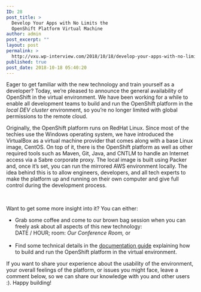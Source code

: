 ```yaml
---
ID: 28
post_title: >
  Develop Your Apps with No Limits the
  OpenShift Platform Virtual Machine
author: admin
post_excerpt: ""
layout: post
permalink: >
  http://vxu.wp-interview.com/2018/10/18/develop-your-apps-with-no-limits-the-openshift-platform-virtual-machine/
published: true
post_date: 2018-10-18 05:40:20
---
```

<span style="font-weight: 400;">Eager to get familiar with the new technology and train yourself as a developer? Today, we’re pleased to announce the general availability of OpenShift in the virtual environment. W</span><span style="font-weight: 400;">e have been working for a while to enable all development teams to build and run the OpenShift platform in the </span><i><span style="font-weight: 400;">local DEV cluster</span></i><span style="font-weight: 400;"> environment, so you’re no longer limited with global permissions to the remote cloud.</span>

<span style="font-weight: 400;">Originally, the OpenShift platform runs on RedHat Linux. Since most of the techies use the Windows operating system, we have introduced the VirtualBox as a virtual machine provider that comes along with a </span><span style="font-weight: 400;">base Linux image, </span><span style="font-weight: 400;">CentOS. On top of it, there is the OpenShift platform as well as other required tools such as </span><span style="font-weight: 400;">Maven, Git, Java, and CNTLM</span> <span style="font-weight: 400;">to handle an Internet access via a Sabre corporate proxy. The local image is built using Packer</span> <span style="font-weight: 400;">and, once it’s set, you can run the mirrored AWS environment locally.</span> <span style="font-weight: 400;">The idea behind this is to allow engineers, developers, and all tech experts to make the platform up and running on their own computer and give full control during the development process.</span>

&nbsp;

<span style="font-weight: 400;">Want to get some more insight into it? You can either:</span>
<ul>
 	<li><span style="font-weight: 400;">Grab some coffee and come to our brown bag session when you can freely ask about all aspects of this new technology:</span></li>
 	<li style="list-style-type: none;"><span style="font-weight: 400;">DATE / HOUR; room: </span><i><span style="font-weight: 400;">Our Conference Room, </span></i><span style="font-weight: 400;">or</span></li>
&nbsp;
 	<li><span style="font-weight: 400;">Find some technical details in the </span><a href="http://nataliakatrynska.github.io" target="_blank" rel="noopener"><span style="font-weight: 400;">documentation guide</span></a><span style="font-weight: 400;"> explaining how to build and run the OpenShift platform in the virtual environment.</span></li>
</ul>
<span style="font-weight: 400;">If you want to share your experience about the usability of the environment, your overall feelings of the platform, or issues you might face, leave a comment below, so we can share our knowledge with you and other users :).</span>
<span style="font-weight: 400;">Happy building!</span>